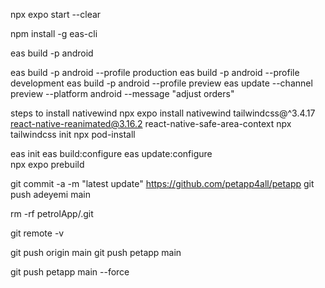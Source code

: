 npx expo start --clear

npm install -g eas-cli

eas build -p android

eas build -p android --profile production
eas build -p android --profile development
eas build -p android --profile preview
eas update --channel preview --platform android --message "adjust orders"

steps to install nativewind
npx expo install nativewind tailwindcss@^3.4.17 react-native-reanimated@3.16.2 react-native-safe-area-context
npx tailwindcss init
npx pod-install

eas init
eas build:configure
eas update:configure  
npx expo prebuild

git commit -a -m "latest update"
https://github.com/petapp4all/petapp
git push adeyemi main

rm -rf petrolApp/.git

git remote -v

git push origin main
git push petapp main

git push petapp main --force
